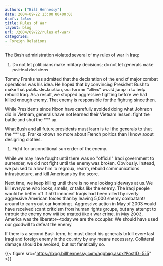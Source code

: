 ```yaml
---
authors: ["Bill Hennessy"]
date: 2004-09-22 13:00:00+00:00
draft: false
title: Rules of War
layout: blog
url: /2004/09/22/rules-of-war/
categories:
- Foreign Relations
---
```


The Bush administration violated several of my rules of war in Iraq:




  1. Do not let politicians make military decisions; do not let generals make political decisions.


Tommy Franks has admitted that the declaration of the end of major combat operations was his idea. He hoped that by convincing President Bush to make that public declaration, our former "allies" would jump in to help rebuild Iraq. As a result, we stopped aggressive fighting before we had killed enough enemy. That enemy is responsible for the fighting since then.

While Presidents since Nixon have carefully avoided doing what Johnson did in Vietnam, generals have not learned their Vietnam lesson: fight the battle and shut the *** up.

What Bush and all future presidents must learn is tell the generals to shut the *** up. Franks knows no more about French politics than I know about designing clothes.


  1. Fight for unconditional surrender of the enemy.


While we may have fought until there was no "official" Iraqi government to surrender, we did not fight until the enemy was broken. Obviously. Instead, we paused to allow him to regroup, rearm, rebuild communications infrastructure, and kill Americans by the score.

Next time, we keep killing until there is no one looking sideways at us. We kill everyone who looks, smells, or talks like the enemy. The Iraqi people would be better off if 500 innocent Iraqis had been killed by overly aggressive American forces than by leaving 5,000 enemy combatants around to carry out car bombings. Aggressive action in May of 2003 would have received scant criticism from human rights groups, but any attempt to throttle the enemy now will be treated like a war crime. In May 2003, America was the liberator--today we are the occupier. We should have used our goodwill to defeat the enemy.

If there is a second Bush term, he must direct his generals to kill every last Iraqi and foreign enemy in the country by any means necessary. Collateral damage should be avoided, but not fanatically so.

{{< figure src="https://blog.billhennessy.com/aggbug.aspx?PostID=555" >}}

